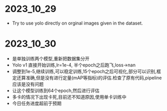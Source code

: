 # 2023_10_29
* Try to use yolo directly on orginal images given in the dataset.
# 2023_10_30
* 是单独训练两个模型,重新把数据集分开
* Yolo v1 直接开始训练,lr=1e-4, 半个epoch之后跑飞,loss->nan
* 调整到1e-5,继续训练,可以稳定训练,15个epoch之后可视化,部分可以识别,框定还算准确,但是没有进行定量(mAP等指标)的评估.检查了原有代码,pipeline应该是没有问题
* 让这个模型训练到64个epoch,然后进行评估
* 多卡的情况下出现卡死,目前还不知道原因,使用单卡训练中
* 今日任务进度超前于预期
